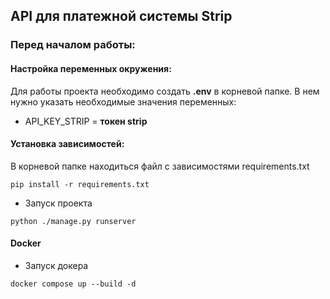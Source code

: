 ## API для платежной системы Strip

### Перед началом работы:

#### Настройка переменных окружения:

Для работы проекта необходимо создать **.env** в корневой папке.
В нем нужно указать необходимые значения переменных:

* API_KEY_STRIP = **токен strip**

#### Установка зависимостей:

В корневой папке находиться файл с зависимостями requirements.txt

```shell
pip install -r requirements.txt
```

* Запуск проекта

```shell
python ./manage.py runserver
```

#### Docker

* Запуск докера

```shell
docker compose up --build -d
```